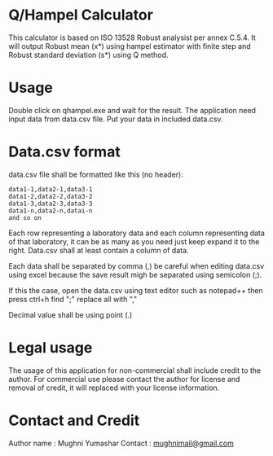 # Q/Hampel Calculator
This calculator is based on ISO 13528 Robust analysist per annex C.5.4.
It will output Robust mean (x*) using hampel estimator with finite step and Robust standard deviation (s*) using Q method.


# Usage
Double click on qhampel.exe and wait for the result. The application need input data from data.csv file. Put your data in included data.csv.


# Data.csv format
data.csv file shall be formatted like this (no header):

    data1-1,data2-1,data3-1
    data1-2,data2-2,data3-2
    data1-3,data2-3,data3-3
    data1-n,data2-n,datai-n
    and so on

Each row representing a laboratory data and each column representing data of that laboratory, it can be as many as you need just keep expand it to the right. Data.csv shall at least contain a column of data.

Each data shall be separated by comma (,) be careful when editing data.csv using excel because the save result migh be separated using semicolon (;). 

If this the case, open the data.csv using text editor such as notepad++ then press ctrl+h find ";" replace all with ","

Decimal value shall be using point (.)


# Legal usage
The usage of this application for non-commercial shall include credit to the author.
For commercial use please contact the author for license and removal of credit, it will replaced with your license information.


# Contact and Credit
Author name : Mughni Yumashar
Contact : mughnimail@gmail.com